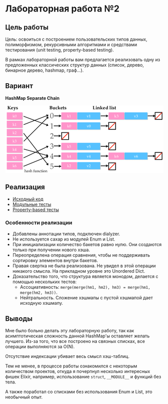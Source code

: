 # Лабораторная работа №2

## Цель работы

Цель: освоиться с построением пользовательских типов данных, полиморфизмом, рекурсивными алгоритмами и средствами тестирования (unit testing, property-based testing).

В рамках лабораторной работы вам предлагается реализовать одну из предложенных классических структур данных (список, дерево, бинарное дерево, hashmap, граф...).

## Вариант

**HashMap Separate Chain**

![Изображение](docs/hash_map_separate_chaning.png)

## Реализация

- [Исходный код](lib/hashmap.ex)
- [Модульные тесты](test/hashmap_unit_test.exs)
- [Property-based тесты](test/hashmap_property_test.exs)

### Особенности реализации

- Добавлены аннотации типов, подключен dialyzer.
- Не используется сахар из модулей Enum и List.
- При инициализации количество бакетов равно нулю. Они создаются только при получении нового хэша.
- Переопределена операция сравнения, чтобы не поддерживать сортировку элементов внутри бакетов.
- Правая свертка не была реализована. Не увидел в этой операции никакого смысла. На прикладном уровне это Unordered Dict.
- Доказательство того, что структура является монодом, делается с помощью нескольких тестов:
  - Ассоциативность: `merge(merge(hm1, hm2), hm3) = merge(hm1, merge(hm2, hm3))`.
  - Нейтральность. Сложение хэшмапы с пустой хэшмапой дает исходную хэшмапу.

## Выводы

Мне было больно делать эту лабораторную работу, так как асимптотическая сложность данной HashMap'ы оставляет желать лучшего. Из-за того, что все построено на связных списках, все операции выполняются за O(N). 

Отсутствие индексации убивает весь смысл хэш-таблиц.

Тем не менее, в процессе работы ознакомился с некоторым количеством проектов, откуда я почерпнул несколько интересных фишек Elixir, например, использование `struct`, `__MODULE__` и функций без тела. 

А также поработал со списками без использования Enum и List, это необычный опыт.
